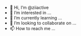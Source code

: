 - 👋 Hi, I’m @ziiactive
- 👀 I’m interested in ...
- 🌱 I’m currently learning ...
- 💞️ I’m looking to collaborate on ...
- 📫 How to reach me ...

<!---
ziiactive/ziiactive is a ✨ special ✨ repository because its `README.md` (this file) appears on your GitHub profile.
You can click the Preview link to take a look at your changes.
--->
